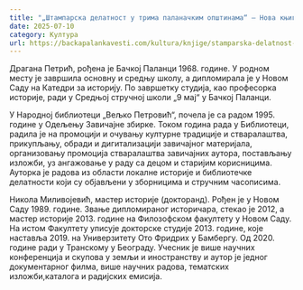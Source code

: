 ```yaml
---
title: "„Штампарска делатност у трима паланачким општинама“ – Нова књига Драгане Петрић и Николе Миливојевића"
date: 2025-07-10
category: Култура
url: https://backapalankavesti.com/kultura/knjige/stamparska-delatnost-u-trima-palanackim-opstinama-nova-knjiga-dragane-petric-i-nikole-milivojevica/
---
```


Драгана Петрић, рођена је Бачкој Паланци 1968. године. У родном месту је завршила основну и средњу школу, а дипломирала је у Новом Саду на Катедри за историју. По завршетку студија, као професорка историје, ради у Средњој стручној школи „9 мај“ у Бачкој Паланци.

У Народној библиотеци „Вељко Петровић“, почела је са радом 1995. године у Одељењу Завичајне збирке. Током година рада у Библиотеци, радила је на промоцији и очувању културне традиције и стваралаштва, прикупљању, обради и дигитализацији завичајног материјала, организовању промоција стваралаштва завичајних аутора, постављању изложби, уз ангажовање у раду са децом и старијим корисницима. Ауторка је радова из области локалне историје и библиотечке делатности који су објављени у зборницима и стручним часописима.

Никола Миливојевић, мастер историје (докторанд). Рођен је у Новом Саду 1989. године. Звање дипломираног историчара, стекао је 2012, а мастер историје 2013. године на Филозофском факултету у Новом Саду. На истом Факултету уписује докторске студије 2013. године, које наставља 2019. на Универзитету Ото Фридрих у Бамбергу. Од 2020. године ради у Транскому у Београду. Учесник је више научних конференција и скупова у земљи и иностранству и аутор је једног документарног филма, више научних радова, тематских изложби,каталога и радијских емисија.
